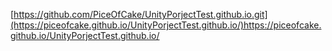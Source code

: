 [https://github.com/PiceOfCake/UnityPorjectTest.github.io.git](https://piceofcake.github.io/UnityPorjectTest.github.io/)https://piceofcake.github.io/UnityPorjectTest.github.io/
